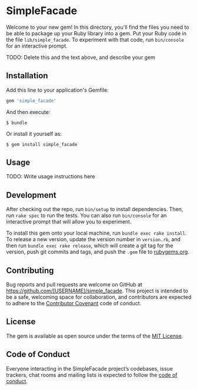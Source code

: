 # SimpleFacade

Welcome to your new gem! In this directory, you'll find the files you need to be able to package up your Ruby library into a gem. Put your Ruby code in the file `lib/simple_facade`. To experiment with that code, run `bin/console` for an interactive prompt.

TODO: Delete this and the text above, and describe your gem

## Installation

Add this line to your application's Gemfile:

```ruby
gem 'simple_facade'
```

And then execute:

    $ bundle

Or install it yourself as:

    $ gem install simple_facade

## Usage

TODO: Write usage instructions here

## Development

After checking out the repo, run `bin/setup` to install dependencies. Then, run `rake spec` to run the tests. You can also run `bin/console` for an interactive prompt that will allow you to experiment.

To install this gem onto your local machine, run `bundle exec rake install`. To release a new version, update the version number in `version.rb`, and then run `bundle exec rake release`, which will create a git tag for the version, push git commits and tags, and push the `.gem` file to [rubygems.org](https://rubygems.org).

## Contributing

Bug reports and pull requests are welcome on GitHub at https://github.com/[USERNAME]/simple_facade. This project is intended to be a safe, welcoming space for collaboration, and contributors are expected to adhere to the [Contributor Covenant](http://contributor-covenant.org) code of conduct.

## License

The gem is available as open source under the terms of the [MIT License](https://opensource.org/licenses/MIT).

## Code of Conduct

Everyone interacting in the SimpleFacade project’s codebases, issue trackers, chat rooms and mailing lists is expected to follow the [code of conduct](https://github.com/[USERNAME]/simple_facade/blob/master/CODE_OF_CONDUCT.md).

